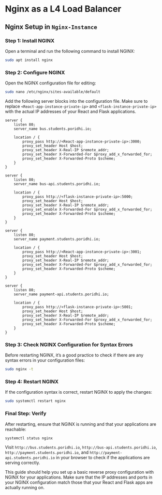
# Nginx as a L4 Load Balancer

## Nginx Setup in `Nginx-Instance`

### Step 1: Install NGINX
Open a terminal and run the following command to install NGINX:
```bash
sudo apt install nginx
```

### Step 2: Configure NGINX
Open the NGINX configuration file for editing:
```bash
sudo nano /etc/nginx/sites-available/default
```
Add the following server blocks into the configuration file. Make sure to replace `<React-app-instance-private-ip>` and `<flask-instance-private-ip>` with the actual IP addresses of your React and Flask applications.

```nginx
server {
    listen 80;
    server_name bus.students.poridhi.io;

    location / {
        proxy_pass http://<React-app-instance-private-ip>:3000;
        proxy_set_header Host $host;
        proxy_set_header X-Real-IP $remote_addr;
        proxy_set_header X-Forwarded-For $proxy_add_x_forwarded_for;
        proxy_set_header X-Forwarded-Proto $scheme;
    }
}

server {
    listen 80;
    server_name bus-api.students.poridhi.io;

    location / {
        proxy_pass http://<flask-instance-private-ip>:5000;
        proxy_set_header Host $host;
        proxy_set_header X-Real-IP $remote_addr;
        proxy_set_enable X-Forwarded-For $proxy_add_x_forwarded_for;
        proxy_set_header X-Forwarded-Proto $scheme;
    }
}

server {
    listen 80;
    server_name payment.students.poridhi.io;

    location / {
        proxy_pass http://<React-app-instance-private-ip>:3001;
        proxy_set_header Host $host;
        proxy_set_header X-Real-IP $remote_addr;
        proxy_set_header X-Forwarded-For $proxy_add_x_forwarded_for;
        proxy_set_header X-Forwarded-Proto $scheme;
    }
}

server {
    listen 80;
    server_name payment-api.students.poridhi.io;

    location / {
        proxy_pass http://<flask-instance-private-ip>:5001;
        proxy_set_header Host $host;
        proxy_set_header X-Real-IP $remote_addr;
        proxy_set_header X-Forwarded-For $proxy_add_x_forwarded_for;
        proxy_set_header X-Forwarded-Proto $scheme;
    }
}
```

### Step 3: Check NGINX Configuration for Syntax Errors
Before restarting NGINX, it’s a good practice to check if there are any syntax errors in your configuration files:
```bash
sudo nginx -t
```

### Step 4: Restart NGINX
If the configuration syntax is correct, restart NGINX to apply the changes:
```bash
sudo systemctl restart nginx
```

### Final Step: Verify
After restarting, ensure that NGINX is running and that your applications are reachable:
```bash
systemctl status nginx
```

Visit `http://bus.students.poridhi.io`, `http://bus-api.students.poridhi.io`, `http://payment.students.poridhi.io`, and `http://payment-api.students.poridhi.io` in your browser to check if the applications are serving correctly.

This guide should help you set up a basic reverse proxy configuration with NGINX for your applications. Make sure that the IP addresses and ports in your NGINX configuration match those that your React and Flask apps are actually running on.